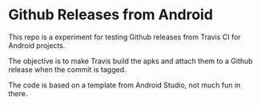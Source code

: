 # Github Releases from Android

This repo is a experiment for testing Github releases from Travis CI for Android projects.

The objective is to make Travis build the apks and attach them to a Github release when the commit is tagged.

The code is based on a template from Android Studio, not much fun in there.